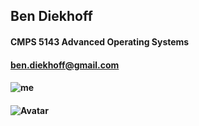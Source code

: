 ## Ben Diekhoff
#### CMPS 5143 Advanced Operating Systems
#### ben.diekhoff@gmail.com
#### ![me](https://avatars3.githubusercontent.com/u/54561882?s=460&v=4)  
#### ![Avatar](https://i.imgur.com/p9OtBVb.jpg)
